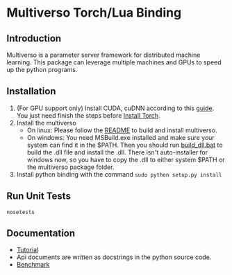 # Multiverso Torch/Lua Binding


## Introduction
Multiverso is a parameter server framework for distributed machine learning. This package can leverage multiple machines and GPUs to speed up the python programs.


## Installation

1. (For GPU support only) Install CUDA, cuDNN according to this [guide](https://github.com/Microsoft/fb.resnet.torch/blob/multiverso/INSTALL.md). You just need finish the steps before [Install Torch](https://github.com/Microsoft/fb.resnet.torch/blob/multiverso/INSTALL.md#install-torch).
1. Install the multiverso
    * On linux: Please follow the [README](../../README.md#build) to build and install multiverso.
    * On windows: You need MSBuild.exe installed and make sure your system can find it in the $PATH. Then you should run [build_dll.bat](../../src/build_dll.bat) to build the .dll file and install the .dll. There isn't auto-installer for windows now, so you have to copy the .dll to either system $PATH or the multiverso package folder.
1. Install python binding with the command `sudo python setup.py install`


## Run Unit Tests
```
nosetests
```


## Documentation
* [Tutorial](./docs/TUTORIAL.md)
* Api documents are written as docstrings in the python source code.
* [Benchmark](./docs/BENCHMARK.md)
